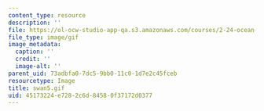```yaml
---
content_type: resource
description: ''
file: https://ol-ocw-studio-app-qa.s3.amazonaws.com/courses/2-24-ocean-wave-interaction-with-ships-and-offshore-energy-systems-13-022-spring-2002/45173224e7282c6d84580f37172d0377_swan5.gif
file_type: image/gif
image_metadata:
  caption: ''
  credit: ''
  image-alt: ''
parent_uid: 73adbfa0-7dc5-9bb0-11c0-1d7e2c45fceb
resourcetype: Image
title: swan5.gif
uid: 45173224-e728-2c6d-8458-0f37172d0377
---
```

